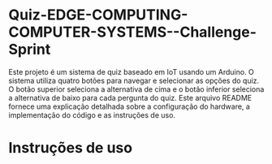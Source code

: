 # Quiz-EDGE-COMPUTING-COMPUTER-SYSTEMS--Challenge-Sprint


Este projeto é um sistema de quiz baseado em IoT usando um Arduino. O sistema utiliza quatro botões para navegar e selecionar as opções do quiz. O botão superior seleciona a alternativa de cima e o botão inferior seleciona a alternativa de baixo para cada pergunta do quiz. Este arquivo README fornece uma explicação detalhada sobre a configuração do hardware, a implementação do código e as instruções de uso.

# Instruções de uso
